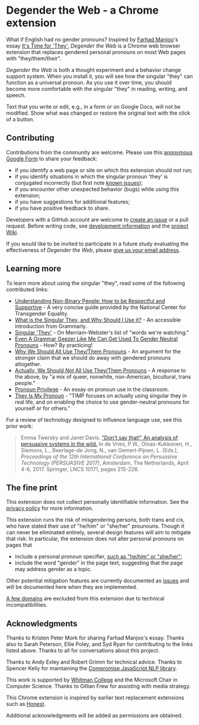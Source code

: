 # Degender the Web - a Chrome extension
What if English had no gender pronouns? 
Inspired by [Farhad Manjoo](https://www.nytimes.com/by/farhad-manjoo)'s essay 
[It's Time for 'They'](https://www.nytimes.com/2019/07/10/opinion/pronoun-they-gender.html), 
_Degender the Web_ is a Chrome web browser extension that replaces gendered personal pronouns on most Web pages with "they/them/their".

_Degender the Web_ is both a thought experiment and a behavior change support system.
When you install it, you will see how the singular "they" can function as a universal pronoun.
As you use it over time, you should become more comfortable with the singular "they" in reading, writing, and speech. 

Text that you write or edit, e.g., in a form or on Google Docs, will not be modified.
Show what was changed or restore the original text with the click of a button.

## Contributing
Contributions from the community are welcome. 
Please use this [anonymous Google Form](https://forms.gle/7Ht7yZbXeZ3PxkdP6) to share your feedback:
* if you identify a web page or site on which this extension should not run;
* if you identify situations in which the singular pronoun 'they' is conjugated incorrectly (but first note [known issues](https://github.com/glam-lab/degender-the-web/labels/grammar));
* if you encounter other unexpected behavior (bugs) while using this extension;
* if you have suggestions for additional features;
* if you have positive feedback to share.

Developers with a GitHub account are welcome to 
[create an issue](https://github.com/glam-lab/degender-the-web/issues/new/choose) 
or a pull request. 
Before writing code, see [development information](DEVELOPMENT.md) and the [project Wiki](https://github.com/glam-lab/degender-the-web/wiki).

If you would like to be invited to participate in a future study evaluating the effectiveness of _Degender the Web_,
please [give us your email address](https://forms.gle/yoH7HGdukBvqRDKz7).

## Learning more

To learn more about using the singular "they", read some of the following contributed links:
* [Understanding Non-Binary People: How to be Respectful and Supportive](https://transequality.org/issues/resources/understanding-non-binary-people-how-to-be-respectful-and-supportive) - A very concise guide provided by the National Center for Transgender Equality.
* [What is the Singular They, and Why Should I Use it?](https://www.grammarly.com/blog/use-the-singular-they/) - An accessible introduction  from Grammarly.
* [Singular 'They'](https://www.merriam-webster.com/words-at-play/singular-nonbinary-they) - On Merriam-Webster's list of "words we're watching."
* [Even A Grammar Geezer Like Me Can Get Used To Gender Neutral Pronouns](https://www.npr.org/2019/08/06/744121321/even-a-grammar-geezer-like-me-can-get-used-to-gender-neutral-pronouns) - How? By practicing!
* [Why We Should All Use They/Them Pronouns](https://blogs.scientificamerican.com/voices/why-we-should-all-use-they-them-pronouns/) - An argument for the stronger claim that we should do away with gendered pronouns altogether.
* [Actually, We Should _Not_ All Use They/Them Pronouns](https://blogs.scientificamerican.com/voices/actually-we-should-not-all-use-they-them-pronouns/) - A response to the above, by "a mix of queer, nonwhite, non-American, bicultural, trans people."
* [Pronoun Privilege](https://www.nytimes.com/2016/09/26/opinion/pronoun-privilege.html) - An essay on pronoun use in the classroom.
* [They Is My Pronoun](http://www.theyismypronoun.com/) - "TIMP focuses on actually using singular they in real life, and on enabling the choice to use gender-neutral pronouns for yourself or for others."

For a review of technology designed to influence language use, see this prior work:
>Emma Twersky and Janet Davis. 
>["Don't say that!" An analysis of persuasive systems in the wild.](http://cs.whitman.edu/~davisj/pubs/Persuasive2017_031_final.pdf)
>In de Vries, P.W., Oinas-Kukkonen, H., Siemons, L., Beerlage-de Jong, N., van Gemert-Pijnen, L. (Eds.), _Proceedings of the 12th International Conference on Persuasive Technology (PERSUASIVE 2017)_, Amsterdam, The Netherlands, April 4-6, 2017. Springer, LNCS 10171, pages 215-226.

## The fine print

This extension does not collect personally identifiable information. See the [privacy policy](PRIVACY.md) for more information.

This extension runs the risk of misgendering persons, both trans and cis, 
who have stated their use of "he/him" or "she/her" prounouns. 
Though it can never be eliminated entirely, several design features will aim to mitigate that risk. 
In particular, the extension does not alter personal pronouns on pages that
* include a personal pronoun specifier, [such as "he/him" or "she/her"](data/personal-pronoun-specs.js);
* include the word "gender" in the page text, suggesting that the page may address gender as a topic.

Other potential mitigation features are currently documented as [issues](https://github.com/glam-lab/degender-the-web/labels/respect) 
and will be documented here when they are implemented. 

[A few domains](data/excluded-domains.js) are excluded from this extension due to technical incompatibilities.

## Acknowledgments

Thanks to Kristen Peter Mork for sharing Farhad Manjoo's essay. Thanks also to Sarah Peterson, Ellie Poley, and Syd Ryan for contributing to the links listed above. Thanks to all for conversations about this project.

Thanks to Andy Exley and Robert Grimm for technical advice.
Thanks to Spencer Kelly for maintaining the [Compromise JavaScript NLP library](https://nlp-compromise.github.io/).

This work is supported by [Whitman College](https://www.whitman.edu/) and the Microsoft Chair in Computer Science. Thanks to Gillian Frew for assisting with media strategy. 

This Chrome extension is inspired by earlier text replacement extensions such as 
[Honest](http://untitledscience.github.io/HonestChrome/).

Additional acknowledgments will be added as permissions are obtained.
